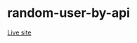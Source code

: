 # random-user-by-api

<a href="https://random-user-by-api.netlify.app/" target="_blank" >Live site</a>

